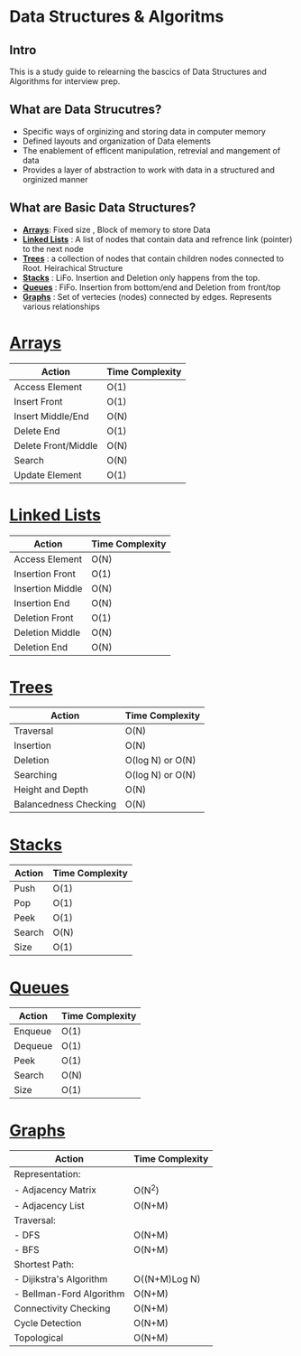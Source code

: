 # Data Structures & Algoritms
## Intro
This is a study guide to relearning the bascics of Data Structures and Algorithms for interview prep.

## What are Data Strucutres?
- Specific ways of orginizing and storing data in computer memory
- Defined layouts and organization of Data elements
- The enablement of efficent manipulation, retrevial and mangement of data
- Provides a layer of abstraction to work with data in a structured and orginized manner

## What are Basic Data Structures?
- **[Arrays](#arrays)**: Fixed size , Block of memory to store Data
- **[Linked Lists](#linked_list)** : A list of nodes that contain data and refrence link (pointer) to the next node
- **[Trees](#trees)** : a collection of nodes that contain children nodes connected to Root. Heirachical Structure
- **[Stacks](#stacks)** : LiFo. Insertion and Deletion only happens from the top.
- **[Queues](#queues)** : FiFo. Insertion from bottom/end and Deletion from front/top
- **[Graphs](#graphs)** : Set of vertecies (nodes) connected by edges. Represents various relationships
 

 # [Arrays](#arrays)

|Action | Time Complexity|
| --- | --- |
|Access Element| O(1) |
|Insert Front | O(1) |
|Insert Middle/End | O(N) |
|Delete End |O(1) |
|Delete Front/Middle | O(N) |
|Search |O(N) |
|Update Element |O(1) |

# [Linked Lists](#linked_list)
|Action | Time Complexity|
| --- | --- |
|Access Element | O(N) |
|Insertion Front | O(1) |
|Insertion Middle | O(N) |
|Insertion End |O(N) |
|Deletion Front |O(1) |
|Deletion Middle |O(N) |
|Deletion End |O(N) |

# [Trees](#trees)
|Action | Time Complexity|
| --- | --- |
|Traversal |O(N) |
|Insertion |O(N) |
|Deletion |O(log N) or O(N) |
|Searching |O(log N)  or O(N)|
|Height and Depth |O(N) |
|Balancedness Checking|O(N) |

# [Stacks](#stacks)
|Action | Time Complexity|
| --- | --- |
|Push | O(1)|
|Pop |O(1) |
|Peek |O(1) |
|Search |O(N) |
|Size |O(1) |


# [Queues](#queues)
|Action | Time Complexity|
| --- | --- |
|Enqueue |O(1) |
|Dequeue |O(1) |
|Peek |O(1) |
|Search |O(N) |
|Size |O(1) |


# [Graphs](#graphs)
|Action | Time Complexity|
| --- | --- |
|Representation: |  |
|- Adjacency Matrix |O(N<Sup>2</Sup>) |
|- Adjacency List |O(N+M) |
|Traversal: | |
|- DFS |O(N+M) |
|- BFS |O(N+M) |
|Shortest Path: | |
|- Dijikstra's Algorithm | O((N+M)Log N) |
|- Bellman-Ford Algorithm |O(N+M) |
|Connectivity Checking |O(N+M) |
|Cycle Detection |O(N+M) |
|Topological |O(N+M) |
